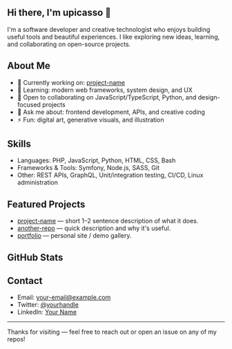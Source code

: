 ## Hi there, I'm upicasso 👋

I'm a software developer and creative technologist who enjoys building useful tools and beautiful experiences. I like exploring new ideas, learning, and collaborating on open-source projects.

## About Me
- 🔭 Currently working on: [project-name](https://github.com/upicasso/project-name)
- 🌱 Learning: modern web frameworks, system design, and UX
- 👯 Open to collaborating on JavaScript/TypeScript, Python, and design-focused projects
- 💬 Ask me about: frontend development, APIs, and creative coding
- ⚡ Fun: digital art, generative visuals, and illustration

## Skills
- Languages: PHP, JavaScript, Python, HTML, CSS, Bash
- Frameworks & Tools: Symfony, Node.js, SASS, Git
- Other: REST APIs, GraphQL, Unit/integration testing, CI/CD, Linux administration

## Featured Projects
- [project-name](https://github.com/upicasso/project-name) — short 1–2 sentence description of what it does.
- [another-repo](https://github.com/upicasso/another-repo) — quick description and why it's useful.
- [portfolio](https://upicasso.dev) — personal site / demo gallery.

## GitHub Stats
<!-- You can uncomment and use GitHub Readme Stats widgets if you want -->
<!--
![upicasso's GitHub stats](https://github-readme-stats.vercel.app/api?username=upicasso&show_icons=true&theme=radical)
-->

## Contact
- Email: your-email@example.com
- Twitter: [@yourhandle](https://twitter.com/yourhandle)
- LinkedIn: [Your Name](https://www.linkedin.com/in/yourprofile)

---

Thanks for visiting — feel free to reach out or open an issue on any of my repos!
<!--
**upicasso/upicasso** is a ✨ _special_ ✨ repository because its `README.md` (this file) appears on your GitHub profile.

Here are some ideas to get you started:

- 🔭 I’m currently working on ...
- 🌱 I’m currently learning ...
- 👯 I’m looking to collaborate on ...
- 🤔 I’m looking for help with ...
- 💬 Ask me about ...
- 📫 How to reach me: ...
- 😄 Pronouns: ...
- ⚡ Fun fact: ...
-->
